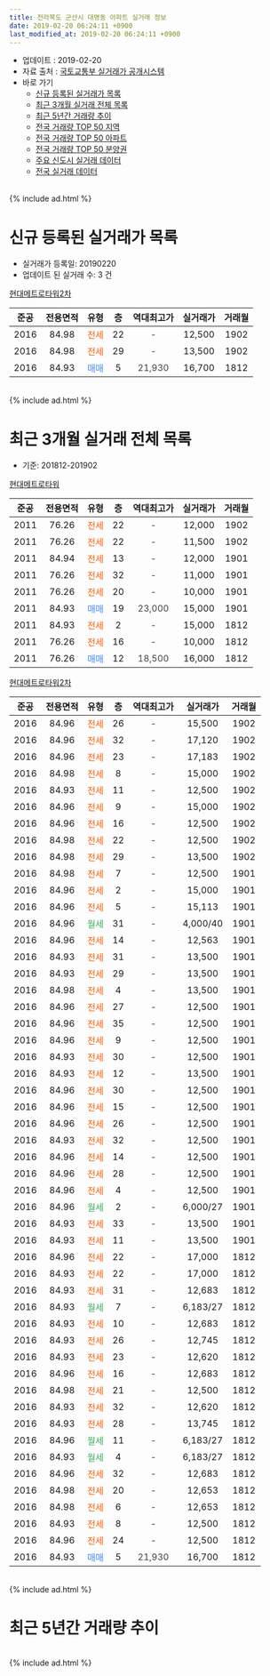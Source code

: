 ```yaml
---
title: 전라북도 군산시 대명동 아파트 실거래 정보
date: 2019-02-20 06:24:11 +0900
last_modified_at: 2019-02-20 06:24:11 +0900
---
```


* 업데이트 : 2019-02-20
* 자료 출처 : [국토교통부 실거래가 공개시스템](http://rt.molit.go.kr)
* 바로 가기
    * [신규 등록된 실거래가 목록](#신규-등록된-실거래가-목록)
    * [최근 3개월 실거래 전체 목록](#최근-3개월-실거래-전체-목록)
    * [최근 5년간 거래량 추이](#최근-5년간-거래량-추이)
    * [전국 거래량 TOP 50 지역](https://inasie.github.io/apt-trade-info/최근-3개월-전국에서-가장-거래가-많이-발생한-지역)
    * [전국 거래량 TOP 50 아파트](https://inasie.github.io/apt-trade-info/최근-3개월-전국에서-가장-거래가-많이-발생한-아파트)
    * [전국 거래량 TOP 50 분양권](https://inasie.github.io/apt-trade-info/최근-3개월-전국에서-가장-거래가-많이-발생한-분양권)
    * [주요 신도시 실거래 데이터](https://inasie.github.io/apt-trade-info/주요-신도시)
    * [전국 실거래 데이터](https://inasie.github.io/apt-trade-info/전국)
<br>
{% include ad.html %}
<br>

# 신규 등록된 실거래가 목록
* 실거래가 등록일: 20190220
* 업데이트 된 실거래 수: 3 건


[현대메트로타워2차](https://search.naver.com/search.naver?query=%EC%A0%84%EB%9D%BC%EB%B6%81%EB%8F%84+%EA%B5%B0%EC%82%B0%EC%8B%9C+%EB%8C%80%EB%AA%85%EB%8F%99+%ED%98%84%EB%8C%80%EB%A9%94%ED%8A%B8%EB%A1%9C%ED%83%80%EC%9B%8C2%EC%B0%A8)

|준공|전용면적|유형|층|역대최고가|실거래가|거래월|
|:---:|:---:|:---:|:---:|:---:|:---:|:---:|
|2016|84.98|<span style="color:#ff5a00">전세</span>|22|<span style="color:#444444">-</span>|12,500|1902|
|2016|84.98|<span style="color:#ff5a00">전세</span>|29|<span style="color:#444444">-</span>|13,500|1902|
|2016|84.93|<span style="color:#4285f3">매매</span>|5|<span style="color:#444444">21,930</span>|16,700|1812|


<br>
{% include ad.html %}
<br>

# 최근 3개월 실거래 전체 목록
* 기준: 201812-201902


[현대메트로타워](https://search.naver.com/search.naver?query=%EC%A0%84%EB%9D%BC%EB%B6%81%EB%8F%84+%EA%B5%B0%EC%82%B0%EC%8B%9C+%EB%8C%80%EB%AA%85%EB%8F%99+%ED%98%84%EB%8C%80%EB%A9%94%ED%8A%B8%EB%A1%9C%ED%83%80%EC%9B%8C)

|준공|전용면적|유형|층|역대최고가|실거래가|거래월|
|:---:|:---:|:---:|:---:|:---:|:---:|:---:|
|2011|76.26|<span style="color:#ff5a00">전세</span>|22|<span style="color:#444444">-</span>|12,000|1902|
|2011|76.26|<span style="color:#ff5a00">전세</span>|22|<span style="color:#444444">-</span>|11,500|1902|
|2011|84.94|<span style="color:#ff5a00">전세</span>|13|<span style="color:#444444">-</span>|12,000|1901|
|2011|76.26|<span style="color:#ff5a00">전세</span>|32|<span style="color:#444444">-</span>|11,000|1901|
|2011|76.26|<span style="color:#ff5a00">전세</span>|20|<span style="color:#444444">-</span>|10,000|1901|
|2011|84.93|<span style="color:#4285f3">매매</span>|19|<span style="color:#444444">23,000</span>|15,000|1901|
|2011|84.93|<span style="color:#ff5a00">전세</span>|2|<span style="color:#444444">-</span>|15,000|1812|
|2011|76.26|<span style="color:#ff5a00">전세</span>|16|<span style="color:#444444">-</span>|10,000|1812|
|2011|76.26|<span style="color:#4285f3">매매</span>|12|<span style="color:#444444">18,500</span>|16,000|1812|

[현대메트로타워2차](https://search.naver.com/search.naver?query=%EC%A0%84%EB%9D%BC%EB%B6%81%EB%8F%84+%EA%B5%B0%EC%82%B0%EC%8B%9C+%EB%8C%80%EB%AA%85%EB%8F%99+%ED%98%84%EB%8C%80%EB%A9%94%ED%8A%B8%EB%A1%9C%ED%83%80%EC%9B%8C2%EC%B0%A8)

|준공|전용면적|유형|층|역대최고가|실거래가|거래월|
|:---:|:---:|:---:|:---:|:---:|:---:|:---:|
|2016|84.96|<span style="color:#ff5a00">전세</span>|26|<span style="color:#444444">-</span>|15,500|1902|
|2016|84.96|<span style="color:#ff5a00">전세</span>|32|<span style="color:#444444">-</span>|17,120|1902|
|2016|84.96|<span style="color:#ff5a00">전세</span>|23|<span style="color:#444444">-</span>|17,183|1902|
|2016|84.98|<span style="color:#ff5a00">전세</span>|8|<span style="color:#444444">-</span>|15,000|1902|
|2016|84.93|<span style="color:#ff5a00">전세</span>|11|<span style="color:#444444">-</span>|12,500|1902|
|2016|84.96|<span style="color:#ff5a00">전세</span>|9|<span style="color:#444444">-</span>|15,000|1902|
|2016|84.96|<span style="color:#ff5a00">전세</span>|16|<span style="color:#444444">-</span>|12,500|1902|
|2016|84.98|<span style="color:#ff5a00">전세</span>|22|<span style="color:#444444">-</span>|12,500|1902|
|2016|84.98|<span style="color:#ff5a00">전세</span>|29|<span style="color:#444444">-</span>|13,500|1902|
|2016|84.98|<span style="color:#ff5a00">전세</span>|7|<span style="color:#444444">-</span>|12,500|1901|
|2016|84.96|<span style="color:#ff5a00">전세</span>|2|<span style="color:#444444">-</span>|15,000|1901|
|2016|84.96|<span style="color:#ff5a00">전세</span>|5|<span style="color:#444444">-</span>|15,113|1901|
|2016|84.96|<span style="color:#34a853">월세</span>|31|<span style="color:#444444">-</span>|4,000/40|1901|
|2016|84.96|<span style="color:#ff5a00">전세</span>|14|<span style="color:#444444">-</span>|12,563|1901|
|2016|84.93|<span style="color:#ff5a00">전세</span>|31|<span style="color:#444444">-</span>|13,500|1901|
|2016|84.93|<span style="color:#ff5a00">전세</span>|29|<span style="color:#444444">-</span>|13,500|1901|
|2016|84.98|<span style="color:#ff5a00">전세</span>|4|<span style="color:#444444">-</span>|13,500|1901|
|2016|84.96|<span style="color:#ff5a00">전세</span>|27|<span style="color:#444444">-</span>|12,500|1901|
|2016|84.96|<span style="color:#ff5a00">전세</span>|35|<span style="color:#444444">-</span>|12,500|1901|
|2016|84.96|<span style="color:#ff5a00">전세</span>|9|<span style="color:#444444">-</span>|12,500|1901|
|2016|84.93|<span style="color:#ff5a00">전세</span>|30|<span style="color:#444444">-</span>|12,500|1901|
|2016|84.93|<span style="color:#ff5a00">전세</span>|12|<span style="color:#444444">-</span>|13,500|1901|
|2016|84.96|<span style="color:#ff5a00">전세</span>|30|<span style="color:#444444">-</span>|12,500|1901|
|2016|84.96|<span style="color:#ff5a00">전세</span>|15|<span style="color:#444444">-</span>|12,500|1901|
|2016|84.96|<span style="color:#ff5a00">전세</span>|26|<span style="color:#444444">-</span>|12,500|1901|
|2016|84.93|<span style="color:#ff5a00">전세</span>|32|<span style="color:#444444">-</span>|12,500|1901|
|2016|84.96|<span style="color:#ff5a00">전세</span>|14|<span style="color:#444444">-</span>|12,500|1901|
|2016|84.96|<span style="color:#ff5a00">전세</span>|28|<span style="color:#444444">-</span>|12,500|1901|
|2016|84.96|<span style="color:#ff5a00">전세</span>|4|<span style="color:#444444">-</span>|12,500|1901|
|2016|84.96|<span style="color:#34a853">월세</span>|2|<span style="color:#444444">-</span>|6,000/27|1901|
|2016|84.93|<span style="color:#ff5a00">전세</span>|33|<span style="color:#444444">-</span>|13,500|1901|
|2016|84.93|<span style="color:#ff5a00">전세</span>|11|<span style="color:#444444">-</span>|13,500|1901|
|2016|84.96|<span style="color:#ff5a00">전세</span>|22|<span style="color:#444444">-</span>|17,000|1812|
|2016|84.93|<span style="color:#ff5a00">전세</span>|22|<span style="color:#444444">-</span>|17,000|1812|
|2016|84.93|<span style="color:#ff5a00">전세</span>|31|<span style="color:#444444">-</span>|12,683|1812|
|2016|84.93|<span style="color:#34a853">월세</span>|7|<span style="color:#444444">-</span>|6,183/27|1812|
|2016|84.93|<span style="color:#ff5a00">전세</span>|10|<span style="color:#444444">-</span>|12,683|1812|
|2016|84.93|<span style="color:#ff5a00">전세</span>|26|<span style="color:#444444">-</span>|12,745|1812|
|2016|84.93|<span style="color:#ff5a00">전세</span>|23|<span style="color:#444444">-</span>|12,620|1812|
|2016|84.96|<span style="color:#ff5a00">전세</span>|16|<span style="color:#444444">-</span>|12,683|1812|
|2016|84.98|<span style="color:#ff5a00">전세</span>|21|<span style="color:#444444">-</span>|12,500|1812|
|2016|84.93|<span style="color:#ff5a00">전세</span>|32|<span style="color:#444444">-</span>|12,620|1812|
|2016|84.93|<span style="color:#ff5a00">전세</span>|28|<span style="color:#444444">-</span>|13,745|1812|
|2016|84.96|<span style="color:#34a853">월세</span>|11|<span style="color:#444444">-</span>|6,183/27|1812|
|2016|84.93|<span style="color:#34a853">월세</span>|4|<span style="color:#444444">-</span>|6,183/27|1812|
|2016|84.96|<span style="color:#ff5a00">전세</span>|32|<span style="color:#444444">-</span>|12,683|1812|
|2016|84.98|<span style="color:#ff5a00">전세</span>|20|<span style="color:#444444">-</span>|12,653|1812|
|2016|84.98|<span style="color:#ff5a00">전세</span>|6|<span style="color:#444444">-</span>|12,653|1812|
|2016|84.93|<span style="color:#ff5a00">전세</span>|8|<span style="color:#444444">-</span>|12,500|1812|
|2016|84.96|<span style="color:#ff5a00">전세</span>|24|<span style="color:#444444">-</span>|12,500|1812|
|2016|84.93|<span style="color:#4285f3">매매</span>|5|<span style="color:#444444">21,930</span>|16,700|1812|


<br>
{% include ad.html %}
<br>

# 최근 5년간 거래량 추이


<div style="width:100%;">
    <canvas id="deal_progress" height="200"></canvas>
</div>

<script>
new Chart(document.getElementById("deal_progress"), {
    type: 'line',
    data: {
        labels: ['201402','201403','201404','201405','201406','201407','201408','201409','201410','201411','201412','201501','201502','201503','201504','201505','201506','201507','201508','201509','201510','201511','201512','201601','201602','201603','201604','201605','201606','201607','201608','201609','201610','201611','201612','201701','201702','201703','201704','201705','201706','201707','201708','201709','201710','201711','201712','201801','201802','201803','201804','201805','201806','201807','201808','201809','201810','201811','201812','201901','201902'],
        datasets: [{
            label: '매매',
            pointRadius: 1,
            data: [5, 5, 3, 2, 2, 6, 4, 2, 5, 2, 4, 4, 1, 3, 3, 2, 1, 1, 2, 7, 4, 2, 2, 3, 3, 6, 15, 4, 5, 5, 2, 4, 6, 2, 4, 0, 2, 4, 4, 6, 14, 10, 8, 6, 8, 12, 5, 7, 1, 1, 2, 0, 1, 2, 0, 1, 7, 4, 2, 1, 0],
            borderColor: "rgba(255, 201, 14, 1)",
            backgroundColor: "rgba(255, 201, 14, 0.5)",
            fill: false,
            lineTension: 0
        },{
            label: '전월세',
            pointRadius: 1,
            data: [7, 7, 11, 1, 2, 5, 3, 4, 5, 7, 2, 12, 6, 8, 3, 2, 4, 4, 3, 9, 7, 7, 6, 5, 14, 10, 5, 22, 19, 13, 12, 15, 22, 14, 17, 19, 15, 11, 17, 9, 11, 17, 19, 14, 14, 12, 18, 14, 14, 16, 8, 23, 35, 22, 18, 25, 19, 18, 20, 26, 11],
            borderColor: "rgba(0, 141, 185, 1)",
            backgroundColor: "rgba(0, 141, 185, 0.5)",
            fill: false,
            lineTension: 0
        }
        ]
    },
    options: {
        responsive: true,
        title: {
            display: false
        },
        tooltips: {
            mode: 'index',
            intersect: false
        },
        hover: {
            mode: 'nearest',
            intersect: true
        },
        scales: {
            xAxes: [{
                display: true,
                scaleLabel: {
                    display: true,
                    labelString: '년/월'
                }
            }],
            yAxes: [{
                display: true,
                ticks: {
                    suggestedMin: 0,
                },
                scaleLabel: {
                    display: true,
                    labelString: '실거래 수'
                }
            }]
        }
    }
});

</script>


<br>
{% include ad.html %}
<br>

